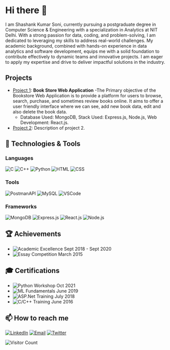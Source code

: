 # Hi there 👋

I am Shashank Kumar Soni, currently pursuing a postgraduate degree in Computer Science & Engineering with a specialization in Analytics at NIT Delhi. With a strong passion for data, coding, and problem-solving, I am dedicated to leveraging my skills to address real-world challenges. My academic background, combined with hands-on experience in data analytics and software development, equips me with a solid foundation to contribute effectively to dynamic teams and innovative projects. I am eager to apply my expertise and drive to deliver impactful solutions in the industry.

## Projects
- [Project 1](link-to-project-1): **Book Store Web Application**
  		-The Primary objective of the Bookstore Web Application is to provide a platform for users to browse, search, purchase, and sometimes review books online. It aims to offer a user friendly 			 interface where we can see, add new book data, edit and also delete the book data.
	- Database Used: MongoDB, Stack Used: Express.js, Node.js, Web Development: React.js.
- [Project 2](link-to-project-2): Description of project 2.

## 🔧 Technologies & Tools
### Languages
![C](https://img.shields.io/badge/-C-333333?style=flat&logo=c)
![C++](https://img.shields.io/badge/-C++-333333?style=flat&logo=c%2B%2B)
![Python](https://img.shields.io/badge/-Python-333333?style=flat&logo=python)
![HTML](https://img.shields.io/badge/-HTML-333333?style=flat&logo=html5)
![CSS](https://img.shields.io/badge/-CSS-333333?style=flat&logo=css3)

### Tools
![PostmanAPI](https://img.shields.io/badge/-PostmanAPI-333333?style=flat&logo=postman)
![MySQL](https://img.shields.io/badge/-MySQL-333333?style=flat&logo=mysql)
![VSCode](https://img.shields.io/badge/-VSCode-333333?style=flat&logo=visual-studio-code)

### Frameworks
![MongoDB](https://img.shields.io/badge/-MongoDB-333333?style=flat&logo=mongodb)
![Express.js](https://img.shields.io/badge/-Express.js-333333?style=flat&logo=express)
![React.js](https://img.shields.io/badge/-React.js-333333?style=flat&logo=react)
![Node.js](https://img.shields.io/badge/-Node.js-333333?style=flat&logo=node.js)

## 🏆 Achievements
- ![Academic Excellence](https://img.shields.io/badge/-Academic%20Excellence%20Award%20from%20KIT%2C%20Kanpur%20%28Graduation%29-333333?style=flat&logo=github) Sept 2018 - Sept 2020
- ![Essay Competition](https://img.shields.io/badge/-Second%20Prize%20in%20Essay%20Writing%20Competition%20on%20Energy%20Conservation%20by%20N.T.P.C.%20Singrauli-333333?style=flat&logo=github) March 2015

## 🎓 Certifications
- ![Python Workshop](https://img.shields.io/badge/-Workshop%20Completion%20Certificate%20on%20Python%20and%20its%20Application%20in%20IoT%20from%20KIT%2C%20Kanpur-333333?style=flat&logo=github) Oct 2021
- ![ML Fundamentals](https://img.shields.io/badge/-Fundamentals%20of%20Machine%20Learning%20Training%20from%20GeeksforGeeks%2C%20Noida-333333?style=flat&logo=github) June 2019
- ![ASP.Net Training](https://img.shields.io/badge/-ASP.Net%20using%20C%23%20Training%20from%20H.Techsoft%2C%20Kanpur%2C%20India-333333?style=flat&logo=github) July 2018
- ![C/C++ Training](https://img.shields.io/badge/-C%2FC%2B%2B%20Training%20from%20Aptech%2C%20Shaktinagar%2C%20India-333333?style=flat&logo=github) June 2016


## 📫 How to reach me
[![LinkedIn](https://img.shields.io/badge/-LinkedIn-0077B5?style=flat&logo=linkedin)](https://www.linkedin.com/in/s-k-soni/)
[![Email](https://img.shields.io/badge/-Email-D14836?style=flat&logo=gmail&logoColor=white)](mailto:shashanksoni192@gmail.com)
[![Twitter](https://img.shields.io/badge/-Twitter-1DA1F2?style=flat&logo=twitter)](https://twitter.com/SKS9794)

![Visitor Count](https://visitor-badge.laobi.icu/badge?page_id=your-username.your-username)
